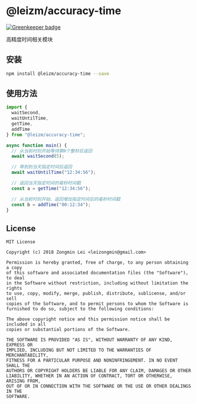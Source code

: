 # @leizm/accuracy-time

[![Greenkeeper badge](https://badges.greenkeeper.io/leizongmin/nodejs-accuracy-time.svg?token=64c5483cd7f55d8c3f79e91745c3a36cb7619113e9074348497c53b16d78b4db&ts=1518674376611)](https://greenkeeper.io/)

高精度时间相关模块

## 安装

```bash
npm install @leizm/accuracy-time --save
```

## 使用方法

```typescript
import {
  waitSecond,
  waitUntilTime,
  getTime,
  addTime
} from "@leizm/accuracy-time";

async function main() {
  // 从当前时刻开始等待第N个整秒后返回
  await waitSecond(5);

  // 等到到当天指定时间后返回
  await waitUntilTime("12:34:56");

  // 返回当天指定时间的毫秒时间戳
  const a = getTime("12:34:56");

  // 从当前时刻开始，返回增加指定时间后的毫秒时间戳
  const b = addTime("00:12:34");
}
```

## License

```text
MIT License

Copyright (c) 2018 Zongmin Lei <leizongmin@gmail.com>

Permission is hereby granted, free of charge, to any person obtaining a copy
of this software and associated documentation files (the "Software"), to deal
in the Software without restriction, including without limitation the rights
to use, copy, modify, merge, publish, distribute, sublicense, and/or sell
copies of the Software, and to permit persons to whom the Software is
furnished to do so, subject to the following conditions:

The above copyright notice and this permission notice shall be included in all
copies or substantial portions of the Software.

THE SOFTWARE IS PROVIDED "AS IS", WITHOUT WARRANTY OF ANY KIND, EXPRESS OR
IMPLIED, INCLUDING BUT NOT LIMITED TO THE WARRANTIES OF MERCHANTABILITY,
FITNESS FOR A PARTICULAR PURPOSE AND NONINFRINGEMENT. IN NO EVENT SHALL THE
AUTHORS OR COPYRIGHT HOLDERS BE LIABLE FOR ANY CLAIM, DAMAGES OR OTHER
LIABILITY, WHETHER IN AN ACTION OF CONTRACT, TORT OR OTHERWISE, ARISING FROM,
OUT OF OR IN CONNECTION WITH THE SOFTWARE OR THE USE OR OTHER DEALINGS IN THE
SOFTWARE.
```
